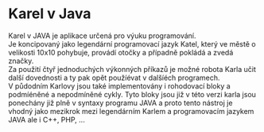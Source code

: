 # Karel v Java
Karel v JAVA je aplikace určená pro výuku programování.  
Je koncipovaný jako legendární programovací jazyk Katel, který ve městě o velikosti 10x10 pohybuje, provádí otočky a případně pokládá a zvedá značky.  
Za použití čtyř jednoduchých výkonných příkazů je možné robota Karla učit další dovednosti a ty pak opět použíévat v dalšíéch programech.  
V půdodním Karlovy jsou také implementovány i rohodovací bloky a podmíéněné a nepodmíněné cykly. Tyto bloky jsou již v této verzi karla jsou ponechány již plně v syntaxy programu JAVA a proto tento nástroj je vhodný jako mezikrok mezi legendárním Karlem a programovacím jazykem JAVA ale i C++, PHP, ...  
